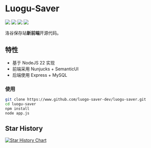 # Luogu-Saver


![](https://img.shields.io/badge/node-v22.18.0-brightgreen)
![](https://img.shields.io/github/last-commit/luogu-saver-dev/luogu-saver)
![](https://www.codefactor.io/repository/github/luogu-saver-dev/luogu-saver/badge)
![](https://img.shields.io/github/license/luogu-saver-dev/luogu-saver)

洛谷保存站**新前端**开源代码。

## 特性

- 基于 NodeJS 22 实现
- 前端采用 Nunjucks + SemanticUI
- 后端使用 Express + MySQL

### 使用

```bash
git clone https://www.github.com/luogo-saver-dev/luogu-saver.git
cd luogu-saver
npm install
node app.js
```
## Star History

[![Star History Chart](https://api.star-history.com/svg?repos=luogu-saver-dev/luogu-saver&type=Date)](https://www.star-history.com/#luogu-saver-dev/luogu-saver&Date)
